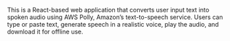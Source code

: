 This is a React-based web application that converts user input text into spoken audio using AWS Polly, Amazon’s text-to-speech service. Users can type or paste text, generate speech in a realistic voice, play the audio, and download it for offline use.
